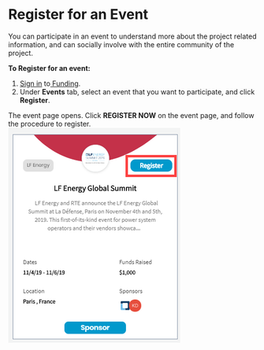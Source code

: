 # Register for an Event

You can participate in an event to understand more about the project related information, and can socially involve with the entire community of the project.

**To Register for an event:** 

1. [Sign in](../../sso/sign-in/) to[ Funding](https://funding.communitybridge.org/).
2. Under **Events** tab, select an event that you want to participate, and click **Register**.

The event page opens. Click **REGISTER NOW** on the event page, and follow the procedure to register.  
 ![](../../.gitbook/assets/register-for-an-event.png) 

